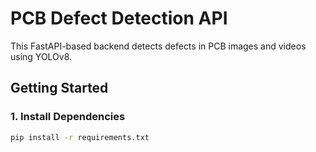 # PCB Defect Detection API 

This FastAPI-based backend detects defects in PCB images and videos using YOLOv8.

##  Getting Started

### 1️. Install Dependencies
```sh
pip install -r requirements.txt
